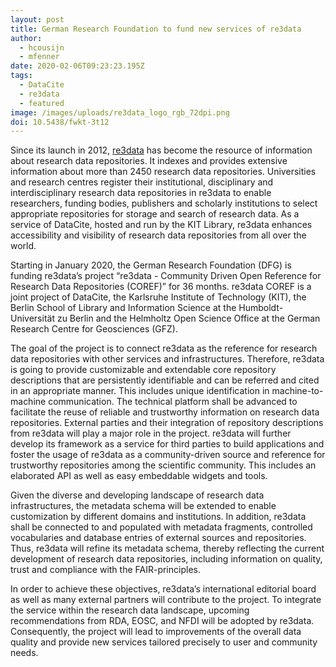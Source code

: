```yaml
---
layout: post
title: German Research Foundation to fund new services of re3data
author:
  - hcousijn
  - mfenner
date: 2020-02-06T09:23:23.195Z
tags:
  - DataCite
  - re3data
  - featured
image: /images/uploads/re3data_logo_rgb_72dpi.png
doi: 10.5438/fwkt-3t12
---
```

Since its launch in 2012, [re3data](https://www.re3data.org/) has become the resource of information about research data repositories. It indexes and provides extensive information about more than 2450 research data repositories. Universities and research centres register their institutional, disciplinary and interdisciplinary research data repositories in re3data to enable researchers, funding bodies, publishers and scholarly institutions to select appropriate repositories for storage and search of research data. As a service of DataCite, hosted and run by the KIT Library, re3data enhances accessibility and visibility of research data repositories from all over the world.

Starting in January 2020, the German Research Foundation (DFG) is funding re3data’s project “re3data - Community Driven Open Reference for Research Data Repositories (COREF)” for 36 months. re3data COREF is a joint project of DataCite, the Karlsruhe Institute of Technology (KIT), the Berlin School of Library and Information Science at the Humboldt-Universität zu Berlin and the Helmholtz Open Science Office at the German Research Centre for Geosciences (GFZ).

The goal of the project is to connect re3data as the reference for research data repositories with other services and infrastructures. Therefore, re3data is going to provide customizable and extendable core repository descriptions that are persistently identifiable and can be referred and cited in an appropriate manner. This includes unique identification in machine-to-machine communication. The technical platform shall be advanced to facilitate the reuse of reliable and trustworthy information on research data repositories. External parties and their integration of repository descriptions from re3data will play a major role in the project. re3data will further develop its framework as a service for third parties to build applications and foster the usage of re3data as a community-driven source and reference for trustworthy repositories among the scientific community. This includes an elaborated API as well as easy embeddable widgets and tools. 

Given the diverse and developing landscape of research data infrastructures, the metadata schema will be extended to enable customization by different domains and institutions.  In addition, re3data shall be connected to and populated with metadata fragments, controlled vocabularies and database entries of external sources and repositories. Thus, re3data will refine its metadata schema, thereby reflecting the current development of research data repositories, including information on quality, trust and compliance with the FAIR-principles. 

In order to achieve these objectives, re3data’s international editorial board as well as many external partners will contribute to the project. To integrate the service within the research data landscape, upcoming recommendations from RDA, EOSC, and NFDI will be adopted by re3data. Consequently, the project will lead to improvements of the overall data quality and provide new services tailored precisely to user and community needs.
